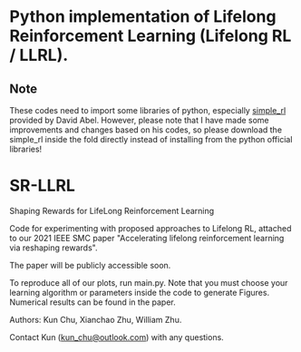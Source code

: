 # Python implementation of Lifelong Reinforcement Learning (Lifelong RL / LLRL). 
## Note
These codes need to import some libraries of python, especially [simple_rl](https://github.com/david-abel/simple_rl) provided by David Abel. However, please note that I have made some improvements and changes based on his codes, so please download the simple_rl inside the fold directly instead of installing from the python official libraries!
# SR-LLRL
Shaping Rewards for LifeLong Reinforcement Learning

Code for experimenting with proposed approaches to Lifelong RL, attached to our 2021 IEEE SMC paper "Accelerating lifelong reinforcement learning via reshaping rewards".

The paper will be publicly accessible soon.

To reproduce all of our plots, run main.py. Note that you must choose your learning algorithm or parameters inside the code to generate Figures. Numerical results can be found in the paper.

Authors: Kun Chu, Xianchao Zhu, William Zhu.

Contact Kun (kun_chu@outlook.com) with any questions.
